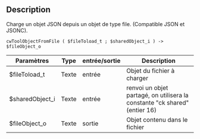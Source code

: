 ## Description
Charge un objet JSON depuis un objet de type file. (Compatible JSON et JSONC).

```4d
cwToolObjectFromFile ( $fileToload_t ; $sharedObject_i ) -> $fileObject_o
```

| Paramètres     | Type  | entrée/sortie | Description |
| -------------- | ----- | ------------- | ----------- |
| $fileToload_t  | Texte | entrée        | Objet du fichier à charger    |
| $sharedObject_i | Texte | entrée        | renvoi un objet partagé, on utilisera la constante "ck shared" (entier 16) |
| $fileObject_o     | Texte | sortie        | Objet contenu dans le fichier |
